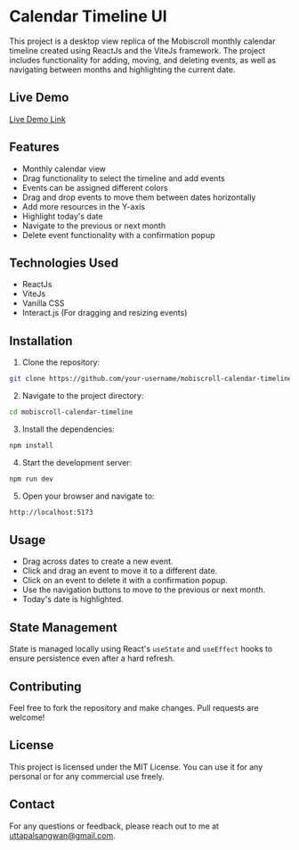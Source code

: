 # Calendar Timeline UI

This project is a desktop view replica of the Mobiscroll monthly calendar timeline created using ReactJs and the ViteJs framework. The project includes functionality for adding, moving, and deleting events, as well as navigating between months and highlighting the current date.

## Live Demo

[Live Demo Link](#)

## Features

- Monthly calendar view
- Drag functionality to select the timeline and add events
- Events can be assigned different colors
- Drag and drop events to move them between dates horizontally
- Add more resources in the Y-axis
- Highlight today's date
- Navigate to the previous or next month
- Delete event functionality with a confirmation popup

## Technologies Used

- ReactJs
- ViteJs
- Vanilla CSS
- Interact.js (For dragging and resizing events)

## Installation

1. Clone the repository:

```sh
git clone https://github.com/your-username/mobiscroll-calendar-timeline.git
```

2. Navigate to the project directory:

```sh
cd mobiscroll-calendar-timeline
```

3. Install the dependencies:

```sh
npm install
```

4. Start the development server:

```sh
npm run dev
```

5. Open your browser and navigate to:

```sh
http://localhost:5173
```

## Usage

- Drag across dates to create a new event.
- Click and drag an event to move it to a different date.
- Click on an event to delete it with a confirmation popup.
- Use the navigation buttons to move to the previous or next month.
- Today's date is highlighted.

## State Management

State is managed locally using React's `useState` and `useEffect` hooks to ensure persistence even after a hard refresh.

## Contributing

Feel free to fork the repository and make changes. Pull requests are welcome!

## License

This project is licensed under the MIT License. You can use it for any personal or for any commercial use freely.

## Contact

For any questions or feedback, please reach out to me at uttapalsangwan@gmail.com.
